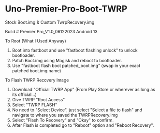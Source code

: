 # Uno-Premier-Pro-Boot-TWRP
Stock Boot.img &amp; Custom TwrpRecovery.img 

Build # Premier Pro_V1.0_06122023
Android 13

To Root (What I Used Anyway)

1. Boot into fastboot and use "fastboot flashing unlock" to unlock bootloader.
2. Patch Boot.img using Magisk and reboot to bootloader.
3. Use "fastboot flash boot patched_boot.img" (swap in your exact patched boot.img name)


To Flash TWRP Recovery Image

1. Download "Official TWRP App" (From Play Store or wherever as long as its official...)
2. Give TWRP "Root Access"
3. Select "TWRP FLASH"
4. No need to "Select Device", just select "Select a file to flash" and navigate to where you saved the TWRPRecovery.img
5. Select "Flash To Recovery" and "Okay" to confirm.
6. After Flash is completed go to "Reboot" option and "Reboot Recovery".
